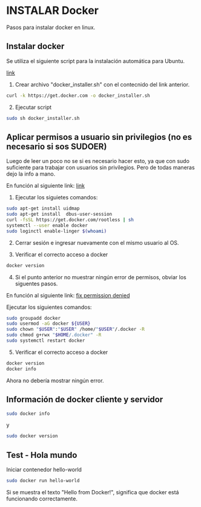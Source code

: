 # INSTALAR Docker

Pasos para instalar docker en linux.

## Instalar docker

Se utiliza el siguiente script para la instalación automática para Ubuntu.

[link](https://get.docker.com/)

1. Crear archivo "docker_installer.sh" con el contecnido del link anterior.
```bash
curl -k https://get.docker.com -o docker_installer.sh
```
2. Ejecutar script
```bash
sudo sh docker_installer.sh
```

## Aplicar permisos a usuario sin privilegios (no es necesario si sos SUDOER)

Luego de leer un poco no se si es necesario hacer esto, ya que con sudo suficiente para trabajar con usuarios sin privilegios. Pero de todas maneras dejo la info a mano.

En función al siguiente link: [link](https://docs.docker.com/engine/security/rootless/)

1. Ejecutar los siguietes comandos:
```bash
sudo apt-get install uidmap
sudo apt-get install  dbus-user-session
curl -fsSL https://get.docker.com/rootless | sh
systemctl --user enable docker
sudo loginctl enable-linger $(whoami)
```

2. Cerrar sesión e ingresar nuevamente con el mismo usuario al OS.

3. Verificar el correcto acceso a docker
```bash
docker version
```

4. Si el punto anterior no muestrar ningún error de permisos, obviar los siguentes pasos.

En función al siguiente link: [fix permission denied](https://www.digitalocean.com/community/questions/how-to-fix-docker-got-permission-denied-while-trying-to-connect-to-the-docker-daemon-socket)

Ejecutar los siguientes comandos:
```bash
sudo groupadd docker
sudo usermod -aG docker ${USER}
sudo chown "$USER":"$USER" /home/"$USER"/.docker -R
sudo chmod g+rwx "$HOME/.docker" -R
sudo systemctl restart docker
```

5. Verificar el correcto acceso a docker
```bash
docker version
docker info
```
Ahora no debería mostrar ningún error.


## Información de docker cliente y servidor
```bash
sudo docker info
```
y
```bash
sudo docker version
```

## Test - Hola mundo

Iniciar contenedor hello-world
```bash
sudo docker run hello-world
```
Si se muestra el texto "Hello from Docker!", significa que docker está funcionando correctamente.
